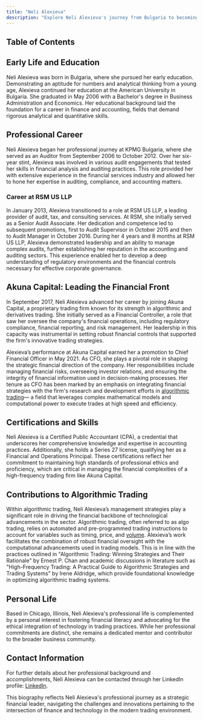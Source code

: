 ```yaml
---
title: "Neli Alexieva"
description: "Explore Neli Alexieva's journey from Bulgaria to becoming CFO at Akuna Capital Her expertise in finance and algorithmic trading is shaping the industry's future"
---
```




## Table of Contents

## Early Life and Education

Neli Alexieva was born in Bulgaria, where she pursued her early education. Demonstrating an aptitude for numbers and analytical thinking from a young age, Alexieva continued her education at the American University in Bulgaria. She graduated in May 2006 with a Bachelor's degree in Business Administration and Economics. Her educational background laid the foundation for a career in finance and accounting, fields that demand rigorous analytical and quantitative skills.

## Professional Career

Neli Alexieva began her professional journey at KPMG Bulgaria, where she served as an Auditor from September 2006 to October 2012. Over her six-year stint, Alexieva was involved in various audit engagements that tested her skills in financial analysis and auditing practices. This role provided her with extensive experience in the financial services industry and allowed her to hone her expertise in auditing, compliance, and accounting matters.

### Career at RSM US LLP

In January 2013, Alexieva transitioned to a role at RSM US LLP, a leading provider of audit, tax, and consulting services. At RSM, she initially served as a Senior Audit Associate. Her dedication and competence led to subsequent promotions, first to Audit Supervisor in October 2015 and then to Audit Manager in October 2016. During her 4 years and 8 months at RSM US LLP, Alexieva demonstrated leadership and an ability to manage complex audits, further establishing her reputation in the accounting and auditing sectors. This experience enabled her to develop a deep understanding of regulatory environments and the financial controls necessary for effective corporate governance.

## Akuna Capital: Leading the Financial Front

In September 2017, Neli Alexieva advanced her career by joining Akuna Capital, a proprietary trading firm known for its strength in algorithmic and derivatives trading. She initially served as a Financial Controller, a role that saw her oversee the company's financial operations, including regulatory compliance, financial reporting, and risk management. Her leadership in this capacity was instrumental in setting robust financial controls that supported the firm's innovative trading strategies.

Alexieva’s performance at Akuna Capital earned her a promotion to Chief Financial Officer in May 2021. As CFO, she plays a pivotal role in shaping the strategic financial direction of the company. Her responsibilities include managing financial risks, overseeing investor relations, and ensuring the integrity of financial information used in decision-making processes. Her tenure as CFO has been marked by an emphasis on integrating financial strategies with the firm's research and development efforts in [algorithmic trading](/wiki/algorithmic-trading)— a field that leverages complex mathematical models and computational power to execute trades at high speed and efficiency.

## Certifications and Skills

Neli Alexieva is a Certified Public Accountant (CPA), a credential that underscores her comprehensive knowledge and expertise in accounting practices. Additionally, she holds a Series 27 license, qualifying her as a Financial and Operations Principal. These certifications reflect her commitment to maintaining high standards of professional ethics and proficiency, which are critical in managing the financial complexities of a high-frequency trading firm like Akuna Capital.

## Contributions to Algorithmic Trading

Within algorithmic trading, Neli Alexieva’s management strategies play a significant role in driving the financial backbone of technological advancements in the sector. Algorithmic trading, often referred to as algo trading, relies on automated and pre-programmed trading instructions to account for variables such as timing, price, and [volume](/wiki/volume-trading-strategy). Alexieva’s work facilitates the combination of robust financial oversight with the computational advancements used in trading models. This is in line with the practices outlined in "Algorithmic Trading: Winning Strategies and Their Rationale" by Ernest P. Chan and academic discussions in literature such as "High-Frequency Trading: A Practical Guide to Algorithmic Strategies and Trading Systems" by Irene Aldridge, which provide foundational knowledge in optimizing algorithmic trading systems.

## Personal Life

Based in Chicago, Illinois, Neli Alexieva's professional life is complemented by a personal interest in fostering financial literacy and advocating for the ethical integration of technology in trading practices. While her professional commitments are distinct, she remains a dedicated mentor and contributor to the broader business community.

## Contact Information

For further details about her professional background and accomplishments, Neli Alexieva can be contacted through her LinkedIn profile: [LinkedIn](www.linkedin.com/in/neli-alexieva-928306329).

This biography reflects Neli Alexieva's professional journey as a strategic financial leader, navigating the challenges and innovations pertaining to the intersection of finance and technology in the modern trading environment.
